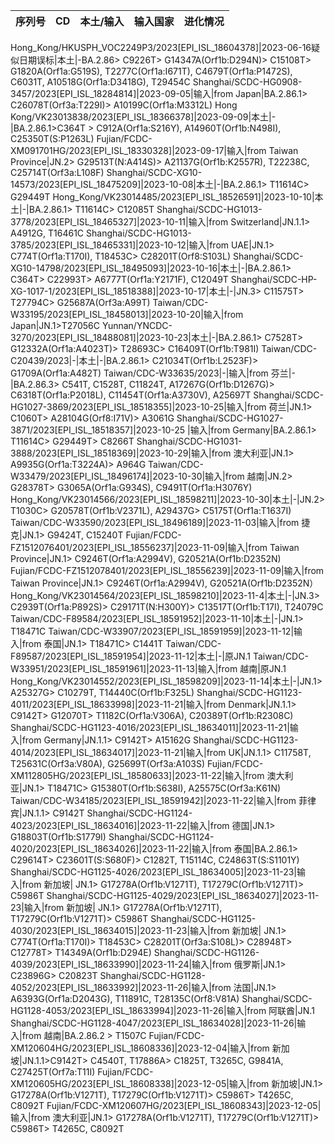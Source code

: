 <html>
<body>
<!--StartFragment-->

序列号 | CD |本土/输入| 输入国家 | 进化情况
-- | -- | -- | -- |-- 

Hong_Kong/HKUSPH_VOC2249P3/2023[EPI_ISL_18604378]|2023-06-16疑似日期误标|本土|-BA.2.86> C9226T> G14347A(Orf1b:D294N)> C15108T> G1820A(Orf1a:G519S), T2277C(Orf1a:I671T), C4679T(Orf1a:P1472S), C6031T, A10518G(Orf1a:D3418G), T29454C
Shanghai/SCDC-HG0908-3457/2023[EPI_ISL_18284814]|2023-09-05|输入|from Japan|BA.2.86.1> C26078T(Orf3a:T229I)> A10199C(Orf1a:M3312L)
Hong Kong/VK23013838/2023[EPI_ISL_18366378]|2023-09-09|本土|-|BA.2.86.1>C364T > C912A(Orf1a:S216Y), A14960T(Orf1b:N498I), C25350T(S:P1263L)
Fujian/FCDC-XM091701HG/2023[EPI_ISL_18330328]|2023-09-17|输入|from Taiwan Province|JN.2> G29513T(N:A414S)> A21137G(Orf1b:K2557R), T22238C, C25714T(Orf3a:L108F)
Shanghai/SCDC-XG10-14573/2023[EPI_ISL_18475209]|2023-10-08|本土|-|BA.2.86.1> T11614C> G29449T
Hong_Kong/VK23014485/2023[EPI_ISL_18526591]|2023-10-10|本土|-|BA.2.86.1> T11614C> C12085T
Shanghai/SCDC-HG1013-3778/2023[EPI_ISL_18465327]|2023-10-11|输入|from Switzerland|JN.1.1> A4912G, T16461C
Shanghai/SCDC-HG1013-3785/2023[EPI_ISL_18465331]|2023-10-12|输入|from UAE|JN.1> C774T(Orf1a:T170I), T18453C> C28201T(Orf8:S103L)
Shanghai/SCDC-XG10-14798/2023[EPI_ISL_18495093]|2023-10-16|本土|-|BA.2.86.1> C364T> C22993T> A6777T(Orf1a:Y2171F), C12049T
Shanghai/SCDC-HP-XG-1017-1/2023[EPI_ISL_18518388]|2023-10-17|本土|-|JN.3> C11575T> T27794C> G25687A(Orf3a:A99T)
Taiwan/CDC-W33195/2023[EPI_ISL_18458013]|2023-10-20|输入|from Japan|JN.1>T27056C
Yunnan/YNCDC-3270/2023[EPI_ISL_18488081]|2023-10-23|本土|-|BA.2.86.1> C7528T> G12332A(Orf1a:A4023T)> T28693C> C16409T(Orf1b:T981I)
Taiwan/CDC-C20439/2023|-|本土|-|BA.2.86.1> C21034T(Orf1b:L2523F)> G1709A(Orf1a:A482T)
Taiwan/CDC-W33635/2023|-|输入|from 芬兰|-|BA.2.86.3> C541T, C1528T, C11824T, A17267G(Orf1b:D1267G)> C6318T(Orf1a:P2018L), C11454T(Orf1a:A3730V), A25697T
Shanghai/SCDC-HG1027-3869/2023[EPI_ISL_18518355]|2023-10-25|输入|from 荷兰|JN.1> C1060T> A28104G(Orf8:I71V)> A3061G
Shanghai/SCDC-HG1027-3871/2023[EPI_ISL_18518357]|2023-10-25 |输入|from Germany|BA.2.86.1> T11614C> G29449T> C8266T
Shanghai/SCDC-HG1031-3888/2023[EPI_ISL_18518369]|2023-10-29|输入|from 澳大利亚|JN.1> A9935G(Orf1a:T3224A)> A964G
Taiwan/CDC-W33479/2023[EPI_ISL_18496174]|2023-10-30|输入|from 越南|JN.2> G28378T> G3065A(Orf1a:G934S), C9491T(Orf1a:H3076Y)
Hong_Kong/VK23014566/2023[EPI_ISL_18598211]|2023-10-30|本土|-|JN.2> T1030C> G20578T(Orf1b:V2371L), A29437G> C5175T(Orf1a:T1637I)
Taiwan/CDC-W33590/2023[EPI_ISL_18496189]|2023-11-03|输入|from 捷克|JN.1> G9424T, C15240T
Fujian/FCDC-FZ1512076401/2023[EPI_ISL_18556237]|2023-11-09|输入|from Taiwan Province|JN.1> C9246T(Orf1a:A2994V), G20521A(Orf1b:D2352N)
Fujian/FCDC-FZ1512078401/2023[EPI_ISL_18556239]|2023-11-09|输入|from Taiwan Province|JN.1> C9246T(Orf1a:A2994V), G20521A(Orf1b:D2352N）
Hong_Kong/VK23014564/2023[EPI_ISL_18598210]|2023-11-4|本土|-|JN.3> C2939T(Orf1a:P892S)> C29171T(N:H300Y)> C13517T(Orf1b:T17I), T24079C
Taiwan/CDC-F89584/2023[EPI_ISL_18591952]|2023-11-10|本土|-|JN.1> T18471C
Taiwan/CDC-W33907/2023[EPI_ISL_18591959]|2023-11-12|输入|from 泰国|JN.1> T18471C> C1441T
Taiwan/CDC-F89587/2023[EPI_ISL_18591954]|2023-11-12|本土|-|原JN.1
Taiwan/CDC-W33951/2023[EPI_ISL_18591961]|2023-11-13|输入|from 越南|原JN.1
Hong_Kong/VK23014552/2023[EPI_ISL_18598209]|2023-11-14|本土|-|JN.1> A25327G> C10279T, T14440C(Orf1b:F325L)
Shanghai/SCDC-HG1123-4011/2023[EPI_ISL_18633998]|2023-11-21|输入|from Denmark|JN.1.1> C9142T> G12070T> T1182C(Orf1a:V306A), C20389T(Orf1b:R2308C)
Shanghai/SCDC-HG1123-4016/2023[EPI_ISL_18634011]|2023-11-21|输入|from Germany|JN.1.1> C9142T> A15162G
Shanghai/SCDC-HG1123-4014/2023[EPI_ISL_18634017]|2023-11-21|输入|from UK|JN.1.1> C11758T, T25631C(Orf3a:V80A), G25699T(Orf3a:A103S)
Fujian/FCDC-XM112805HG/2023[EPI_ISL_18580633]|2023-11-22|输入|from 澳大利亚|JN.1> T18471C> G15380T(Orf1b:S638I), A25575C(Orf3a:K61N)
Taiwan/CDC-W34185/2023[EPI_ISL_18591942]|2023-11-22|输入|from 菲律宾|JN.1.1> C9142T
Shanghai/SCDC-HG1124-4023/2023[EPI_ISL_18634016]|2023-11-22|输入|from 德国|JN.1> G18803T(Orf1b:S1779I)
Shanghai/SCDC-HG1124-4020/2023[EPI_ISL_18634026]|2023-11-22|输入|from 泰国|BA.2.86.1> C29614T> C23601T(S:S680F)> C1282T, T15114C, C24863T(S:S1101Y)
Shanghai/SCDC-HG1125-4026/2023[EPI_ISL_18634005]|2023-11-23|输入|from 新加坡| JN.1> G17278A(Orf1b:V1271T), T17279C(Orf1b:V1271T)> C5986T
Shanghai/SCDC-HG1125-4029/2023[EPI_ISL_18634027]|2023-11-23|输入|from 新加坡| JN.1> G17278A(Orf1b:V1271T), T17279C(Orf1b:V1271T)> C5986T
Shanghai/SCDC-HG1125-4030/2023[EPI_ISL_18634015]|2023-11-23|输入|from 新加坡| JN.1> C774T(Orf1a:T170I)> T18453C> C28201T(Orf3a:S108L)> C28948T> C12778T> T14349A(Orf1b:D294E)
Shanghai/SCDC-HG1126-4039/2023[EPI_ISL_18633990]|2023-11-24|输入|from 俄罗斯|JN.1> C23896G> C20823T
Shanghai/SCDC-HG1128-4052/2023[EPI_ISL_18633992]|2023-11-26|输入|from 法国|JN.1> A6393G(Orf1a:D2043G), T11891C, T28135C(Orf8:V81A)
Shanghai/SCDC-HG1128-4053/2023[EPI_ISL_18633994]|2023-11-26|输入|from 阿联酋|JN.1
Shanghai/SCDC-HG1128-4047/2023[EPI_ISL_18634028]|2023-11-26|输入|from 越南|BA.2.86.2 > T1507C
Fujian/FCDC-XM120604HG/2023[EPI_ISL_18608336]|2023-12-04|输入|from 新加坡|JN.1.1>C9142T> C4540T, T17886A> C1825T, T3265C, G9841A, C27425T(Orf7a:T11I)
Fujian/FCDC-XM120605HG/2023[EPI_ISL_18608338]|2023-12-05|输入|from 新加坡|JN.1> G17278A(Orf1b:V1271T), T17279C(Orf1b:V1271T)> C5986T> T4265C, C8092T
Fujian/FCDC-XM120607HG/2023[EPI_ISL_18608343]|2023-12-05|输入|from 澳大利亚|JN.1> G17278A(Orf1b:V1271T), T17279C(Orf1b:V1271T)> C5986T> T4265C, C8092T


<!--EndFragment--> 
</body>
</html>
